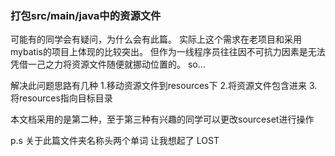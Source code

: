 
### 打包src/main/java中的资源文件

可能有的同学会有疑问，为什么会有此篇。
实际上这个需求在老项目和采用mybatis的项目上体现的比较突出。
但作为一线程序员往往因不可抗力因素是无法凭借一己之力将资源文件随便就挪动位置的。
so...

解决此问题思路有几种
1.移动资源文件到resources下
2.将资源文件包含进来
3.将resources指向目标目录

本文档采用的是第二种，至于第三种有兴趣的同学可以更改sourceset进行操作

p.s 关于此篇文件夹名称头两个单词 让我想起了 LOST